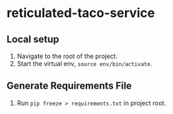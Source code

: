 # reticulated-taco-service

## Local setup

1. Navigate to the root of the project.
2. Start the virtual env, `source env/bin/activate`.

## Generate Requirements File

1. Run `pip freeze > requirements.txt` in project root.

